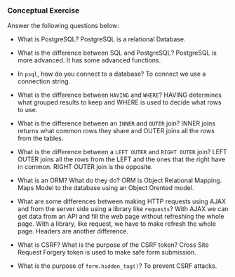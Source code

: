 ### Conceptual Exercise

Answer the following questions below:

- What is PostgreSQL?
  PostgreSQL is a relational Database.

- What is the difference between SQL and PostgreSQL?
  PostgreSQL is more advanced. It has some advanced functions.

- In `psql`, how do you connect to a database?
  To connect we use a connection string.

- What is the difference between `HAVING` and `WHERE`?
  HAVING determines what grouped results to keep and WHERE is used to decide
  what rows to use.

- What is the difference between an `INNER` and `OUTER` join?
  INNER joins returns what common rows they share and OUTER joins all the
  rows from the tables.

- What is the difference between a `LEFT OUTER` and `RIGHT OUTER` join?
  LEFT OUTER joins all the rows from the LEFT and the ones that the right have
  in common. RIGHT OUTER join is the opposite.

- What is an ORM? What do they do?
  ORM is Object Relational Mapping. Maps Model to the database using an Object Orented model.

- What are some differences between making HTTP requests using AJAX
  and from the server side using a library like `requests`?
  With AJAX we can get data from an API and fill the web page without refreshing the whole page. With a library, like request, we have to make refresh the whole page. Headers are another difference.
- What is CSRF? What is the purpose of the CSRF token?
  Cross Site Request Forgery token is used to make safe form submission.

- What is the purpose of `form.hidden_tag()`?
  To prevent CSRF attacks.
